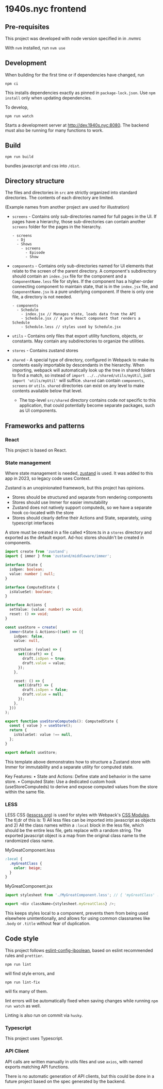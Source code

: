 # 1940s.nyc frontend

## Pre-requisites

This project was developed with node version specified in in .nvmrc

With `nvm` installed, run `nvm use`

## Development

When building for the first time or if dependencies have changed, run

```
npm ci
```

This installs dependencies exactly as pinned in `package-lock.json`. Use `npm install` only when updating dependencies.

To develop,

```
npm run watch
```

Starts a development server at http://dev.1940s.nyc:8080.
The backend must also be running for many functions to work.

## Build

```
npm run build
```

bundles javascript and css into `/dist`.

## Directory structure

The files and directories in `src` are strictly organized into standard directories. The contents of each directory are limited.

(Example names from another project are used for illustration)

- `screens` - Contains only sub-directories named for full pages in the UI. If pages have a hierarchy, those sub-directories can contain another `screens` folder for the pages in the hierarchy.
  ```
  - screens
    - Dj
    - Shows
      - screens
        - Episode
        - Show
  ```
- `components` - Contains only sub-directories named for UI elements that relate to the screen of the parent directory. A component's subdirectory should contain an `index.jsx` file for the component and a `ComponentName.less` file for styles. If the component has a higher-order connecting component to maintain state, that is in the `index.jsx` file, and `ComponentName.jsx` is a pure underlying component. If there is only one file, a directory is not needed.

  ```
  - components
    - Schedule
      - index.jsx // Manages state, loads data from the API
      - Schedule.jsx // A pure React component that renders a Schedule
      - Schedule.less // styles used by Schedule.jsx
  ```

- `utils` - Contains only files that export utility functions, objects, or constants. May contain any subdirectories to organize the utilities.
- `stores` - Contains zustand stores
- `shared` - A special type of directory, configured in Webpack to make its contents easily importable by descendants in the hierarchy. When importing, webpack will automatically look up the tree in shared folders to find a match, so instead of `import ../../shared/utils/myUtil`, just `import 'utils/myUtil'` will suffice. `shared` can contain `components`, `screens` or `utils`. `shared` directories can exist on any level to make contents available below that level.
  - The top-level `src/shared` directory contains code _not_ specific to this application, that could potentially become separate packages, such as UI components.

## Frameworks and patterns

### React

This project is based on React.

### State management

Where state management is needed, [zustand](https://github.com/pmndrs/zustand) is used. It was added to this app in 2023, so legacy code uses Context.

Zustand is an unopinionated framework, but this project has opinions.

- Stores should be structured and separate from rendering components
- Stores should use Immer for easier immutability
- Zustand does not natively support computeds, so we have a separate hook co-located with the store
- Stores should clearly define their Actions and State, separately, using typescript interfaces

A store must be created in a file called \*Store.ts in a `stores` directory and exported as the default export. Ad-hoc stores shouldn't be created in components.

```typescript
import create from 'zustand';
import { immer } from 'zustand/middleware/immer';

interface State {
  isOpen: boolean;
  value: number | null;
}

interface ComputedState {
  isValueSet: boolean;
}

interface Actions {
  setValue: (value: number) => void;
  reset: () => void;
}

const useStore = create(
  immer<State & Actions>((set) => ({
    isOpen: false,
    value: null,

    setValue: (value) => {
      set((draft) => {
        draft.isOpen = true;
        draft.value = value;
      });
    },

    reset: () => {
      set((draft) => {
        draft.isOpen = false;
        draft.value = null;
      });
    },
  }))
);

export function useStoreComputeds(): ComputedState {
  const { value } = useStore();
  return {
    isValueSet: value !== null,
  };
}

export default useStore;
```

This template above demonstrates how to structure a Zustand store with Immer for immutability and a separate utility for computed state.

Key Features:
• State and Actions: Define state and behavior in the same store.
• Computed State: Use a dedicated custom hook (useStoreComputeds) to derive and expose computed values from the store within the same file.

### LESS

LESS CSS ([lesscss.org](http://lesscss.org)) is used for styles with Webpack's [CSS Modules](https://github.com/webpack-contrib/css-loader#modules). The tl;dr of this is: 1) All less files can be imported into javascript as objects and 2) All the class names within a `:local` block in the less file, which should be the entire less file, gets replace with a random string. The exported javascript object is a map from the original class name to the randomized class name.

MyGreatComponent.less

```css
:local {
  .myGreatClass {
    color: beige;
  }
}
```

MyGreatComponent.jsx

```javascript
import stylesheet from './MyGreatComponent.less'; // { 'myGreatClass' : 'MyGreatComponent-myGreatClass-x1f2'}

export <div className={stylesheet.myGreatClass} />;
```

This keeps styles local to a component, prevents them from being used elsewhere unintentionally, and allows for using common classnames like `.body` or `.title` without fear of duplication.

## Code style

This project follows [eslint-config-jboolean](https://github.com/jboolean/eslint-config-jboolean), based on eslint recommended rules and `prettier`.

```
npm run lint
```

will find style errors, and

```
npm run lint-fix
```

will fix many of them.

lint errors will be automatically fixed when saving changes while running `npm run watch` as well.

Linting is also run on commit via `husky`.

### Typescript

This project uses Typescript.

### API Client

API calls are written manually in utils files and use `axios`, with named exports matching API functions.

There is no automatic generation of API clients, but this could be done in a future project based on the spec generated by the backend.
